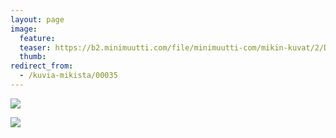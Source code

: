 ```yaml
---
layout: page
image:
  feature:
  teaser: https://b2.minimuutti.com/file/minimuutti-com/mikin-kuvat/2/DSC16343-245px.jpg
  thumb:
redirect_from:
  - /kuvia-mikista/00035
---
```


[![](https://b2.minimuutti.com/file/minimuutti-com/mikin-kuvat/2/DSC16371-800px.jpg)](https://dl.dropboxusercontent.com/sh/ea1wtnz7z734o12/AABOTLnn3tWLRQ0YLNKZoqhpa/mikin-kuvat/2/DSC16371.jpg)

[![](https://b2.minimuutti.com/file/minimuutti-com/mikin-kuvat/2/DSC16343-800px.jpg)](https://dl.dropboxusercontent.com/sh/ea1wtnz7z734o12/AABS7IbujNbQMeKeq7H_XFK2a/mikin-kuvat/2/DSC16343.jpg)

